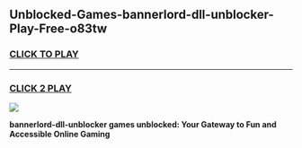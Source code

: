 
## Unblocked-Games-bannerlord-dll-unblocker-Play-Free-o83tw
<h3>
<a href="https://premium76.site?title=bannerlord-dll-unblocker&ref=20M">CLICK TO PLAY</a></h3>
<hr>

<h3>
<a href="https://premium76.site?title=bannerlord-dll-unblocker&ref=20M">CLICK 2 PLAY</a>
  
</h3>

<a href="https://premium76.site?title=bannerlord-dll-unblocker&ref=19M"><img src="https://clearcache.store/games.png"></a>


**bannerlord-dll-unblocker games unblocked: Your Gateway to Fun and Accessible Online Gaming**
